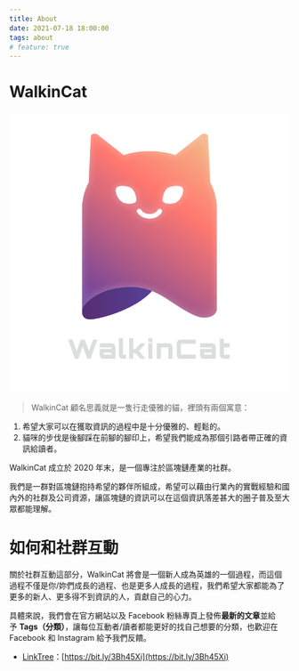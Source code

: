 ```yaml
---
title: About
date: 2021-07-18 18:00:00
tags: about 
# feature: true
---
```


# WalkinCat

![](/img/logo.png)

> WalkinCat 顧名思義就是一隻行走優雅的貓，裡頭有兩個寓意：

1. 希望大家可以在獲取資訊的過程中是十分優雅的、輕鬆的。
2. 貓咪的步伐是後腳踩在前腳的腳印上，希望我們能成為那個引路者帶正確的資訊給讀者。

WalkinCat 成立於 2020 年末，是一個專注於區塊鏈產業的社群。

我們是一群對區塊鏈抱持希望的夥伴所組成，希望可以藉由行業內的實戰經驗和國內外的社群及公司資源，讓區塊鏈的資訊可以在這個資訊落差甚大的圈子普及至大眾都能理解。

# **如何和社群互動**

關於社群互動這部分，WalkinCat 將會是一個新人成為英雄的一個過程，而這個過程不僅是你/妳們成長的過程、也是更多人成長的過程，我們希望大家都能為了更多的新人、更多得不到資訊的人，貢獻自己的心力。

具體來說，我們會在官方網站以及 Facebook 粉絲專頁上發佈**最新的文章**並給予 **Tags（分類）**，讓每位互動者/讀者都能更好的找自己想要的分類，也歡迎在 Facebook 和 Instagram 給予我們反饋。

- [LinkTree](https://bit.ly/3Bh45Xi)：[https://bit.ly/3Bh45Xi](https://bit.ly/3Bh45Xi)